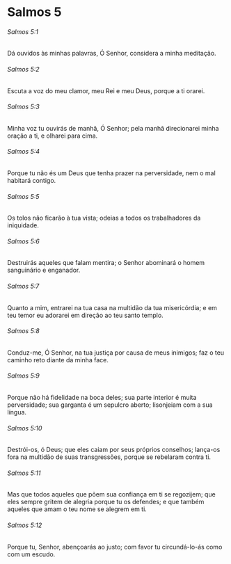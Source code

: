 # Salmos 5

###### Salmos 5:1

Dá ouvidos às minhas palavras, Ó Senhor, considera a minha meditação.

###### Salmos 5:2

Escuta a voz do meu clamor, meu Rei e meu Deus, porque a ti orarei.

###### Salmos 5:3

Minha voz tu ouvirás de manhã, Ó Senhor; pela manhã direcionarei minha oração a ti, e olharei para cima.

###### Salmos 5:4

Porque tu não és um Deus que tenha prazer na perversidade, nem o mal habitará contigo.

###### Salmos 5:5

Os tolos não ficarão à tua vista; odeias a todos os trabalhadores da iniquidade.

###### Salmos 5:6

Destruirás aqueles que falam mentira; o Senhor abominará o homem sanguinário e enganador.

###### Salmos 5:7

Quanto a mim, entrarei na tua casa na multidão da tua misericórdia; e em teu temor eu adorarei em direção ao teu santo templo.

###### Salmos 5:8

Conduz-me, Ó Senhor, na tua justiça por causa de meus inimigos; faz o teu caminho reto diante da minha face.

###### Salmos 5:9

Porque não há fidelidade na boca deles; sua parte interior é muita perversidade; sua garganta é um sepulcro aberto; lisonjeiam com a sua língua.

###### Salmos 5:10

Destrói-os, ó Deus; que eles caiam por seus próprios conselhos; lança-os fora na multidão de suas transgressões, porque se rebelaram contra ti.

###### Salmos 5:11

Mas que todos aqueles que põem sua confiança em ti se regozijem; que eles sempre gritem de alegria porque tu os defendes; e que também aqueles que amam o teu nome se alegrem em ti.

###### Salmos 5:12

Porque tu, Senhor, abençoarás ao justo; com favor tu circundá-lo-ás como com um escudo.

